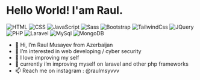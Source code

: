 # Hello World! I'am Raul.

![HTML](https://img.shields.io/badge/HTML-orange)
![CSS](https://img.shields.io/badge/CSS-blue)
![JavaScript](https://img.shields.io/badge/JavaScript-yellow)
![Sass](https://img.shields.io/badge/SASS-purple)
![Bootstrap](https://img.shields.io/badge/BootStrap-blueviolet)
![TailwindCss](https://img.shields.io/badge/TailwindCSS-brightgreen)
![JQuery](https://img.shields.io/badge/Jquery-blue)
![PHP](https://img.shields.io/badge/PHP-blueviolet)
![Laravel](https://img.shields.io/badge/Laravel-red)
![MySql](https://img.shields.io/badge/MYSQL-black)
![MongoDB](https://img.shields.io/badge/MongoDB-green)


<ul>
    <li>👋 Hi, I’m Raul Musayev from Azerbaijan</li>
    <li>👀 I’m interested in web developing / cyber security</li>
    <li>🌟 I love improving my self</li>
    <li>🌱 currently i’m improving myself on laravel and other php frameworks</li>
    <li>📫 Reach me on instagram : @raulmsyvvv</li>
</ul>
